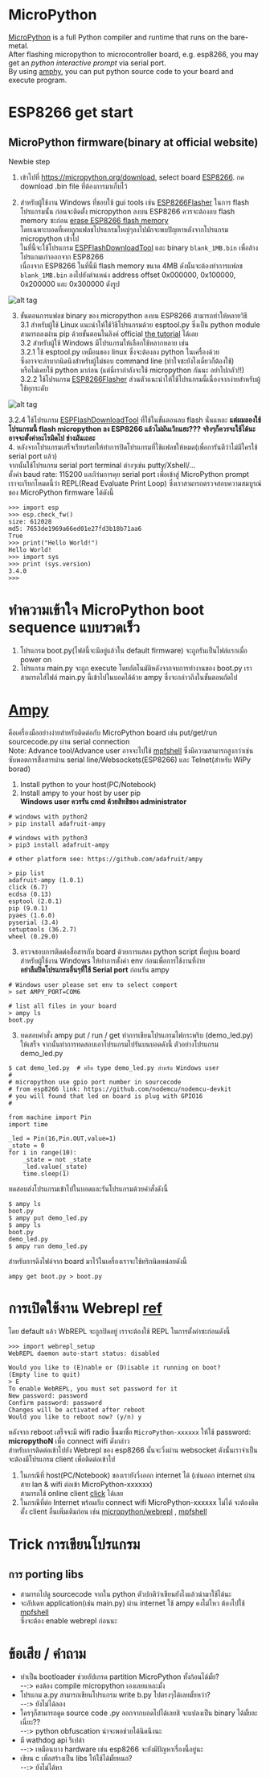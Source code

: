 
# MicroPython
[MicroPython](https://micropython.org/) is a full Python compiler and runtime that runs on the bare-metal.   
After flashing micropython to microcontroller board, e.g. esp8266, you may get an *python interactive prompt* via serial port.  
By using [amphy](https://github.com/adafruit/ampy), you can put python source code to your board and execute program.   

# ESP8266 get start
## MicroPython firmware(binary at official website) 
Newbie step  
1. เข้าไปที่ https://micropython.org/download, select board [ESP8266](https://micropython.org/download#esp8266).
กด download .bin file ที่ต้องการมาเก็บไว้  
  
2. สำหรับผู้ใช้งาน Windows ที่ชอบใช้ gui tools เช่น [ESP8266Flasher](https://github.com/nodemcu/nodemcu-flasher/tree/master/Win64/Release) ในการ flash โปรแกรมนั้น ก่อนจะติดตั้ง micropython ลงบน ESP8266 ควรจะต้องลบ flash memory ซะก่อน [erase ESP8266 flash memory](http://www.pratikpanda.com/completely-format-erase-esp8266-flash-memory/)    
โดยเฉพาะบอดที่เคยถูกแฟลชโปรแกรมใหญ่ๆลงไปมักจะพบปัญหาหลังจากโปรแกรม micropython เข้าไป     
ในที่นี้จะใช้โปรแกรม [ESPFlashDownloadTool](https://espressif.com/en/support/download/other-tools) และ binary `blank_1MB.bin` เพื่อล้างโปรแกมเก่าออกจาก ESP8266  
เนื่องจาก ESP8266 ในที่นี้มี flash memory ขนาด 4MB ดังนั้นจะต้องทำการแฟลช `blank_1MB.bin` ลงไปยังตำแหน่ง address offset 0x000000, 0x100000, 0x200000 และ 0x300000 ดังรูป  
  
![alt tag](esp8266/res/howto_blank_1MB.jpg)  
  
3. ขั้นตอนการแฟลช binary ของ micropython ลงบน ESP8266 สามารถทำให้หลายวิธี   
3.1 สำหรับผู้ใช้ Linux แนะนำให้ใช้วิธีโปรแกรมด้วย esptool.py ซึ่งเป็น python module 
สามารถลงผ่าน pip ด้วยขั้นตอนในลิงค์ official [the tutorial](http://docs.micropython.org/en/latest/esp8266/esp8266/tutorial/intro.html#deploying-the-firmware) ได้เลย    
3.2 สำหรับผู้ใช้ Windows มีโปรแกรมให้เลือกใช้หลากหลาย เช่น   
3.2.1 ใช้ esptool.py เหมือนของ linux ซึ่งจะต้องลง python ในเครื่องด้วย  
ซึ่งอาจจะลำบากนิดนึงสำหรับผู้ไม่ชอบ command line (ทำใจซะยังไงเดี๋ยวก็ต้องใช้)   
หรือไม่เคยใช้ python มาก่อน (แต่นี่เรากำลังจะใช้ micropython กันนะ อย่าไปกลัว!!)   
3.2.2 ใช้โปรแกรม [ESP8266Flasher](https://github.com/nodemcu/nodemcu-flasher/tree/master/Win64/Release) ส่วนตัวแนะนำให้ใช้โปรแกรมนี้เนื่องจากง่ายสำหรับผู้ใช้ทุกระดับ   
   
![alt tag](esp8266/res/flash8266.jpg)  
   
3.2.4 ใช้โปรแกรม [ESPFlashDownloadTool](https://espressif.com/en/support/download/other-tools) ที่ใช้ในขั้นตอนลบ flash นั่นแหละ **แต่ผมลองใช้โปรแกรมนี้ flash micropython ลง ESP8266 แล้วไม่มันเวิกแฮะ??? จริงๆก็ควรจะใช้ได้นะ อาจจะตั้งค่าอะไรผิดไป ช่างมันเถอะ**  
4. หลังจากโปรแกรมเสร็จเรียบร้อยให้ทำการปิดโปรแกรมที่ใช้แฟลชให้หมด(เพื่อการันตีว่าไม่มีใครใช้ serial port แล้ว)  
จากนั้นใช้โปรแกรม serial port terminal ต่างๆเช่น putty/Xshell/...  
ตั้งค่า baud rate: 115200 และเิร่มการคุย serial port เพื่อเข้าสู่ MicroPython prompt  
เราจะเรียกโหมดนี้ว่า REPL(Read Evaluate Print Loop) ซึ่งเราสามารถตรวจสอบความสมบูรณ์ของ MicroPython firmware ได้ดังนี้  
```
>>> import esp
>>> esp.check_fw()
size: 612028
md5: 7653de1969a66ed01e27fd3b18b71aa6
True
>>> print("Hello World!")
Hello World!
>>> import sys
>>> print (sys.version)
3.4.0
>>> 
```

# ทำความเข้าใจ MicroPython boot sequence แบบรวดเร็ว  
1. โปรแกรม boot.py(ไฟล์นี้จะมีอยู่แล้วใน default firmware) จะถูกรันเป็นไฟล์แรกเมื่อ power on  
2. โปรแกรม main.py จะถูก execute โดยอัตโนมัติหลังจากจบการทำงานของ boot.py เราสามารถใส่ไฟล์ main.py นี้เข้าไปในบอดได้ด้วย ampy ซึ่งจะกล่าวถึงในขั้นตอนถัดไป  

# [Ampy](https://github.com/adafruit/ampy)  
คือเครื่องมืออย่างง่ายสำหรับติดต่อกับ MicroPython board เช่น put/get/run sourcecode.py ผ่าน serial connection  
Note: Advance tool/Advance user อาจจะไปใช้ [mpfshell](https://github.com/wendlers/mpfshell) ซึ่งมีความสามารถสูงกว่าเช่น   
ซับพอตการสื่อสารผ่าน serial line/Websockets(ESP8266) และ Telnet(สำหรับ WiPy borad)  

1. Install python to your host(PC/Notebook)  
2. Install ampy to your host by user pip  
**Windows user ควรรัน cmd ด้วยสิทธิของ administrator**  
```
# windows with python2
> pip install adafruit-ampy

# windows with python3
> pip3 install adafruit-ampy

# other platform see: https://github.com/adafruit/ampy
```
```
> pip list
adafruit-ampy (1.0.1)
click (6.7)
ecdsa (0.13)
esptool (2.0.1)
pip (9.0.1)
pyaes (1.6.0)
pyserial (3.4)
setuptools (36.2.7)
wheel (0.29.0)
```
3. ตรวจสอบการติดต่อสื่อสารกับ board ด้วยการแสดง python script ที่อยู่บน board   
สำหรับผู้ใช้งาน Windows ให้ทำการตั้งค่า env ก่อนเพื่อการใช้งานที่ง่าย  
**อย่าลืมปิดโปรแกรมอื่นๆที่ใช้ Serial port** ก่อนรัน ampy  
```
# Windows user please set env to select comport
> set AMPY_PORT=COM6

# list all files in your board
> ampy ls
boot.py

```
3. ทดสอบคำสั่ง ampy put / run / get
ทำการเขียนโปรแกรมไฟกระพริบ (demo_led.py) ให้เสร็จ จากนั้นทำการทดสอบเอาโปรแกรมไปรันบนบอดดังนี้ 
ตัวอย่างโปรแกรม demo_led.py
```
$ cat demo_led.py  # หรือ type demo_led.py สำหรับ Windows user
#
# micropython use gpio port number in sourcecode 
# from esp8266 link: https://github.com/nodemcu/nodemcu-devkit
# you will found that led on board is plug with GPIO16
#

from machine import Pin
import time

_led = Pin(16,Pin.OUT,value=1)
_state = 0
for i in range(10):
	_state = not _state
	_led.value(_state)
	time.sleep(1)

```
ทดสอบส่งโปรแกรมเข้าไปในบอดและรันโปรแกรมด้วยคำสั่งดังนี้  
```
$ ampy ls
boot.py
$ ampy put demo_led.py
$ ampy ls
boot.py
demo_led.py
$ ampy run demo_led.py
```

สำหรับการดึงไฟล์จาก board มาไว้ในเครื่องเราจะใช้ทริกนิดหน่อยดังนี้  
```
ampy get boot.py > boot.py
```

# การเปิดใช้งาน Webrepl [ref](https://learn.adafruit.com/micropython-basics-esp8266-webrepl/access-webrepl)
โดย default แล้ว WbREPL จะถูกปิดอยู่ เราจะต้องใช้ REPL ในการตั้งค่าซะก่อนดังนี้  
```
>>> import webrepl_setup
WebREPL daemon auto-start status: disabled

Would you like to (E)nable or (D)isable it running on boot?
(Empty line to quit)
> E
To enable WebREPL, you must set password for it
New password: password
Confirm password: password
Changes will be activated after reboot
Would you like to reboot now? (y/n) y

```
หลังจาก reboot เสร็จจะมี wifi radio ขึ้นมาชื่อ `MicroPython-xxxxxx` ให้ใช้ password: **micropythoN** เพื่อ connect wifi ดังกล่าว   
สำหรับการติดต่อเข้าไปยัง Webrepl ของ esp8266 นั้นจะวิ่งผ่าน websocket ดังนั้นเราจำเป็นจะต้องมีโปรแกรม client เพื่อติดต่อเข้าไป
1. ในกรณีที่ host(PC/Notebook) ของเรายังวิ่งออก internet ได้ (เช่นออก internet ผ่านสาย lan & wifi ต่อเข้า MicroPython-xxxxxx)  
สามารถใช้ online client [click](http://micropython.org/webrepl/) ได้เลย
2. ในกรณีที่ต่อ Internet พร้อมกับ connect wifi MicroPython-xxxxxx ไม่ได้ จะต้องติดตั้ง client อื่นเพิ่มเติมก่อน เช่น [micropython/webrepl](https://github.com/micropython/webrepl) , [mpfshell](https://github.com/wendlers/mpfshell)  

# Trick การเขียนโปรแกรม
## การ porting libs
- สามารถไปดู sourcecode จากใน python ตัวปกติว่าเขียนยังไงแล้วนำมาใช้ได้นะ
- จะอัปเดท application(เช่น main.py) ผ่าน internet ใช้ ampy คงไม่ไหว ต้องไปใช้ [mpfshell](https://github.com/wendlers/mpfshell)    
ซึ่งจะต้อง enable webrepl ก่อนนะ    

# ข้อเสีย / คำถาม   
- ทำเป็น bootloader ช่วยอัปเกรด partition MicroPython ทั้งก้อนได้มั้ย?  
--:> คงต้อง compile micropython เองเลยแหละมั้ง     
- โปรแกม a.py สามารถเขียนโปรแกรม write b.py ไปตรงๆได้เลยมั้ยหว่า?  
--:> ยังไม่ได้ลอง    
- ใครๆก็สามารถดูด source code .py ออกจากบอดไปได้เลยสิ จะแปลงเป็น binary ได้มั้ยละเนี่ยะ??  
--:> python obfuscation น่าจะพอช่วยได้นิดนึงนะ  
- มี wathdog api รึเปล่า  
--:> เหมือนบาง hardware เช่น esp8266 จะยังมีปัญหาเรื่องนี้อยู่นะ   
- เขียน c เพื่อสร้างเป็น libs ให้ใช้ได้มั้ยหนอ?   
--:> ยังไม่ได้หา
